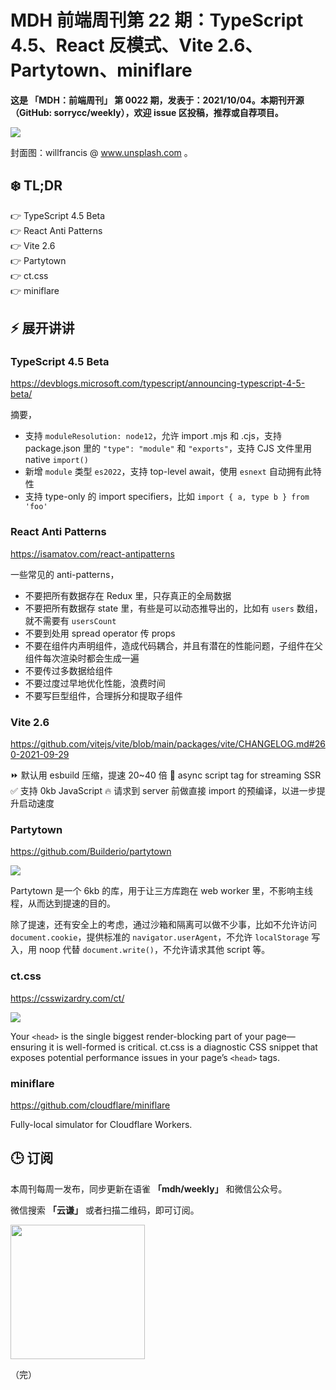 # MDH 前端周刊第 22 期：TypeScript 4.5、React 反模式、Vite 2.6、Partytown、miniflare

**这是 「MDH：前端周刊」 第 0022 期，发表于：2021/10/04。本期刊开源（GitHub: sorrycc/weekly），欢迎 issue 区投稿，推荐或自荐项目。**

![](https://img.alicdn.com/imgextra/i2/O1CN01fVpTSj1fHnqGXutrM_!!6000000003982-0-tps-1920-1280.jpg)

封面图：willfrancis @ www.unsplash.com 。


## ❄️ TL;DR

👉 TypeScript 4.5 Beta<br />
👉 React Anti Patterns<br />
👉 Vite 2.6<br />
👉 Partytown<br />
👉 ct.css<br />
👉 miniflare<br />

## ⚡ 展开讲讲

### TypeScript 4.5 Beta
https://devblogs.microsoft.com/typescript/announcing-typescript-4-5-beta/

摘要，

* 支持 `moduleResolution: node12`，允许 import .mjs 和 .cjs，支持 package.json 里的 `"type": "module"` 和 `"exports"`，支持 CJS 文件里用 native `import()`
* 新增 `module` 类型 `es2022`，支持 top-level await，使用 `esnext` 自动拥有此特性
* 支持 type-only 的 import specifiers，比如 `import { a, type b } from 'foo'`

### React Anti Patterns
https://isamatov.com/react-antipatterns

一些常见的 anti-patterns，

* 不要把所有数据存在 Redux 里，只存真正的全局数据
* 不要把所有数据存 state 里，有些是可以动态推导出的，比如有 `users` 数组，就不需要有 `usersCount`
* 不要到处用 spread operator 传 props
* 不要在组件内声明组件，造成代码耦合，并且有潜在的性能问题，子组件在父组件每次渲染时都会生成一遍
* 不要传过多数据给组件
* 不要过度过早地优化性能，浪费时间
* 不要写巨型组件，合理拆分和提取子组件

### Vite 2.6
https://github.com/vitejs/vite/blob/main/packages/vite/CHANGELOG.md#260-2021-09-29

⏩ 默认用 esbuild 压缩，提速 20~40 倍
🌊 async script tag for streaming SSR
✅ 支持 0kb JavaScript
🔥 请求到 server 前做直接 import 的预编译，以进一步提升启动速度

### Partytown
https://github.com/Builderio/partytown

![](https://img.alicdn.com/imgextra/i1/O1CN01KVszrq1X9XlyqNAy0_!!6000000002881-2-tps-1000-420.png)

Partytown 是一个 6kb 的库，用于让三方库跑在 web worker 里，不影响主线程，从而达到提速的目的。

除了提速，还有安全上的考虑，通过沙箱和隔离可以做不少事，比如不允许访问 `document.cookie`，提供标准的 `navigator.userAgent`，不允许 `localStorage` 写入，用 noop 代替 `document.write()`，不允许请求其他 script 等。

### ct.css
https://csswizardry.com/ct/

![](https://img.alicdn.com/imgextra/i4/O1CN01M2mwL51soP2WHORaH_!!6000000005813-2-tps-1120-665.png)

Your `<head>` is the single biggest render-blocking part of your page—ensuring it is well-formed is critical. ct.css is a diagnostic CSS snippet that exposes potential performance issues in your page’s `<head>` tags.

### miniflare
https://github.com/cloudflare/miniflare

Fully-local simulator for Cloudflare Workers.

## 🕒 订阅

本周刊每周一发布，同步更新在语雀 **「mdh/weekly」** 和微信公众号。

微信搜索 **「云谦」** 或者扫描二维码，即可订阅。

<img src="https://img.alicdn.com/imgextra/i1/O1CN01jmrjUx1yw5LcPFMx0_!!6000000006642-0-tps-430-430.jpg" width="215" />

（完）

